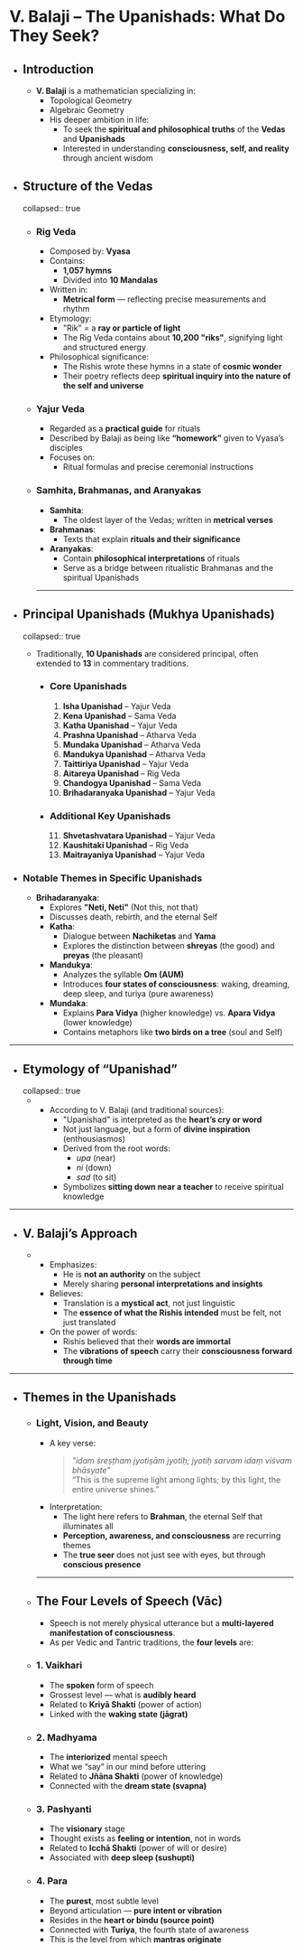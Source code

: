 # V. Balaji – The Upanishads: What Do They Seek?
- ## Introduction
	- **V. Balaji** is a mathematician specializing in:
	    * Topological Geometry  
	    * Algebraic Geometry  
	  * His deeper ambition in life:
	    * To seek the **spiritual and philosophical truths** of the **Vedas** and **Upanishads**
	    * Interested in understanding **consciousness, self, and reality** through ancient wisdom
- ## Structure of the Vedas
  collapsed:: true
	- ### Rig Veda
	  * Composed by: **Vyasa**
	  * Contains:
	    * **1,057 hymns**  
	    * Divided into **10 Mandalas**  
	  * Written in:
	    * **Metrical form** — reflecting precise measurements and rhythm
	  * Etymology:
	    * "Rik" = a **ray or particle of light**
	    * The Rig Veda contains about **10,200 "riks"**, signifying light and structured energy
	  * Philosophical significance:
	    * The Rishis wrote these hymns in a state of **cosmic wonder**
	    * Their poetry reflects deep **spiritual inquiry into the nature of the self and universe**
	- ### Yajur Veda
	  * Regarded as a **practical guide** for rituals
	  * Described by Balaji as being like **“homework”** given to Vyasa’s disciples
	  * Focuses on:
	    * Ritual formulas and precise ceremonial instructions
	- ### Samhita, Brahmanas, and Aranyakas
	  * **Samhita**:
	    * The oldest layer of the Vedas; written in **metrical verses**
	  * **Brahmanas**:
	    * Texts that explain **rituals and their significance**
	  * **Aranyakas**:
	    * Contain **philosophical interpretations** of rituals
	    * Serve as a bridge between ritualistic Brahmanas and the spiritual Upanishads
	  
	  ---
- ## Principal Upanishads (Mukhya Upanishads)
  collapsed:: true
  
  * Traditionally, **10 Upanishads** are considered principal, often extended to **13** in commentary traditions.
	- ### Core Upanishads
	  1. **Isha Upanishad** – Yajur Veda  
	  2. **Kena Upanishad** – Sama Veda  
	  3. **Katha Upanishad** – Yajur Veda  
	  4. **Prashna Upanishad** – Atharva Veda  
	  5. **Mundaka Upanishad** – Atharva Veda  
	  6. **Mandukya Upanishad** – Atharva Veda  
	  7. **Taittiriya Upanishad** – Yajur Veda  
	  8. **Aitareya Upanishad** – Rig Veda  
	  9. **Chandogya Upanishad** – Sama Veda  
	  10. **Brihadaranyaka Upanishad** – Yajur Veda
	- ### Additional Key Upanishads
	  11. **Shvetashvatara Upanishad** – Yajur Veda  
	  12. **Kaushitaki Upanishad** – Rig Veda  
	  13. **Maitrayaniya Upanishad** – Yajur Veda
- ### Notable Themes in Specific Upanishads
	- **Brihadaranyaka**:
	    * Explores **"Neti, Neti"** (Not this, not that)
	    * Discusses death, rebirth, and the eternal Self  
	  * **Katha**:
	    * Dialogue between **Nachiketas** and **Yama**
	    * Explores the distinction between **shreyas** (the good) and **preyas** (the pleasant)  
	  * **Mandukya**:
	    * Analyzes the syllable **Om (AUM)**
	    * Introduces **four states of consciousness**: waking, dreaming, deep sleep, and turiya (pure awareness)  
	  * **Mundaka**:
	    * Explains **Para Vidya** (higher knowledge) vs. **Apara Vidya** (lower knowledge)  
	    * Contains metaphors like **two birds on a tree** (soul and Self)
- ---
- ## Etymology of “Upanishad”
  collapsed:: true
	- * According to V. Balaji (and traditional sources):
	    * "Upanishad" is interpreted as the **heart’s cry or word**
	    * Not just language, but a form of **divine inspiration** (enthousiasmos)
	    * Derived from the root words:
	        * *upa* (near)
	        * *ni* (down)
	        * *sad* (to sit)  
	    * Symbolizes **sitting down near a teacher** to receive spiritual knowledge
- ---
- ## V. Balaji’s Approach
	- * Emphasizes:
	    * He is **not an authority** on the subject
	    * Merely sharing **personal interpretations and insights**
	  * Believes:
	    * Translation is a **mystical act**, not just linguistic
	    * The **essence of what the Rishis intended** must be felt, not just translated
	  * On the power of words:
	    * Rishis believed that their **words are immortal**
	    * The **vibrations of speech** carry their **consciousness forward through time**
- ---
- ## Themes in the Upanishads
	- ### Light, Vision, and Beauty
	  * A key verse:
	    > *"idam śreṣṭham jyotiṣām jyotiḥ; jyotiḥ sarvam idaṃ viśvam bhāsyate"*  
	    > “This is the supreme light among lights; by this light, the entire universe shines.”
	  * Interpretation:
	    * The light here refers to **Brahman**, the eternal Self that illuminates all
	    * **Perception, awareness, and consciousness** are recurring themes
	    * The **true seer** does not just see with eyes, but through **conscious presence**
	  
	  ---
	- ## The Four Levels of Speech (Vāc)
	  
	  * Speech is not merely physical utterance but a **multi-layered manifestation of consciousness**.
	  * As per Vedic and Tantric traditions, the **four levels** are:
	- ### 1. **Vaikhari**
	  * The **spoken** form of speech  
	  * Grossest level — what is **audibly heard**  
	  * Related to **Kriyā Shakti** (power of action)  
	  * Linked with the **waking state (jāgrat)**
	- ### 2. **Madhyama**
	  * The **interiorized** mental speech  
	  * What we “say” in our mind before uttering  
	  * Related to **Jñāna Shakti** (power of knowledge)  
	  * Connected with the **dream state (svapna)**
	- ### 3. **Pashyanti**
	  * The **visionary** stage  
	  * Thought exists as **feeling or intention**, not in words  
	  * Related to **Icchā Shakti** (power of will or desire)  
	  * Associated with **deep sleep (sushupti)**
	- ### 4. **Para**
	  * The **purest**, most subtle level  
	  * Beyond articulation — **pure intent or vibration**  
	  * Resides in the **heart or bindu (source point)**  
	  * Connected with **Turiya**, the fourth state of awareness  
	  * This is the level from which **mantras originate**